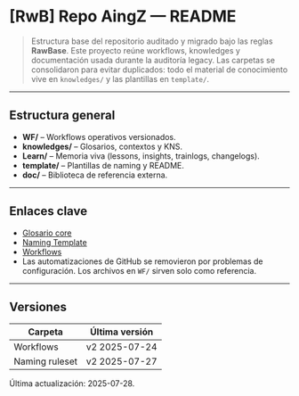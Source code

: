 # [RwB] Repo AingZ — README

> Estructura base del repositorio auditado y migrado bajo las reglas **RawBase**.
> Este proyecto reúne workflows, knowledges y documentación usada durante la auditoría legacy.
> Las carpetas se consolidaron para evitar duplicados: todo el material de conocimiento vive en `knowledges/` y las plantillas en `template/`.

---

## Estructura general
- **WF/** – Workflows operativos versionados.
- **knowledges/** – Glosarios, contextos y KNS.
- **Learn/** – Memoria viva (lessons, insights, trainlogs, changelogs).
- **template/** – Plantillas de naming y README.
- **doc/** – Biblioteca de referencia externa.

---

## Enlaces clave
 - [Glosario core](knowledges/glossary/rw_b_glosario_code_v_0_core.md)
 - [Naming Template](template/naming/rw_b_naming_template_v_1.md)
- [Workflows](WF/)
- Las automatizaciones de GitHub se removieron por problemas de configuración. Los archivos en `WF/` sirven solo como referencia.
---

## Versiones
| Carpeta | Última versión |
| ------- | -------------- |
| Workflows | v2 2025-07-24 |
| Naming ruleset | v2 2025-07-27 |


Última actualización: 2025-07-28.
